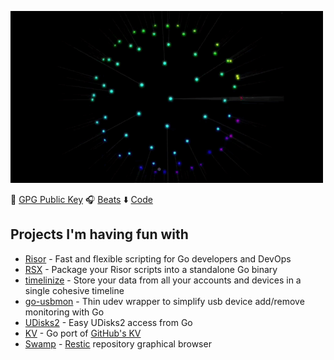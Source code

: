 ![](https://github.com/rubiojr/rubiojr/raw/master/img/mono4loop.gif)

🔑 [GPG Public Key](https://github.com/rubiojr.gpg) 🎧 [Beats](https://www.instagram.com/p/CEoSON2DeWq/) ⬇️  [Code](https://github.com/rubiojr)

## Projects I'm having fun with

* [Risor](https://risor.io) - Fast and flexible scripting for Go developers and DevOps
* [RSX](https://github.com/rubiojr/rsx) - Package your Risor scripts into a standalone Go binary
* [timelinize](https://github.com/timelinize/timelinize) - Store your data from all your accounts and devices in a single cohesive timeline
* [go-usbmon](https://github.com/rubiojr/go-usbmon) - Thin udev wrapper to simplify usb device add/remove monitoring with Go
* [UDisks2](https://github.com/rubiojr/go-udisks) - Easy UDisks2 access from Go
* [KV](https://github.com/rubiojr/kv) - Go port of [GitHub's KV](https://github.com/github/github-ds)
* [Swamp](https://github.com/swampapp/swamp) - [Restic](https://restic.net) repository graphical browser
